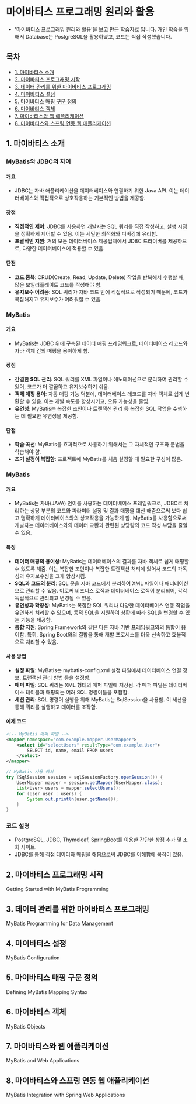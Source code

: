 # 마이바티스 프로그래밍 원리와 활용

- '마이바티스 프로그래밍 원리와 활용'을 보고 만든 학습자료 입니다. 개인 학습을 위해서 Database는 PostgreSQL을 활용하였고, 코드는 직접 작성했습니다.

## 목차

- [1. 마이바티스 소개](#1-마이바티스-소개)
- [2. 마이바티스 프로그래밍 시작](#2-마이바티스-프로그래밍-시작)
- [3. 데이터 관리를 위한 마이바티스 프로그래밍](#3-데이터-관리를-위한-마이바티스-프로그래밍)
- [4. 마이바티스 설정](#4-마이바티스-설정)
- [5. 마이바티스 매핑 구문 정의](#5-마이바티스-매핑-구문-정의)
- [6. 마이바티스 객체](#6-마이바티스-객체)
- [7. 마이바티스와 웹 애플리케이션](#7-마이바티스와-웹-애플리케이션)
- [8. 마이바티스와 스프링 연동 웹 애플리케이션](#8-마이바티스와-스프링-연동-웹-애플리케이션)

## 1. 마이바티스 소개

### MyBatis와 JDBC의 차이

#### 개요

- JDBC는 자바 애플리케이션을 데이터베이스와 연결하기 위한 Java API. 이는 데이터베이스와 직접적으로 상호작용하는 기본적인 방법을 제공함.

#### 장점

- **직접적인 제어**: JDBC를 사용하면 개발자는 SQL 쿼리를 직접 작성하고, 실행 시점을 정확하게 제어할 수 있음. 이는 세밀한 최적화와 디버깅에 유리함.
- **포괄적인 지원**: 거의 모든 데이터베이스 제공업체에서 JDBC 드라이버를 제공하므로, 다양한 데이터베이스에 적용할 수 있음.

#### 단점

- **코드 중복**: CRUD(Create, Read, Update, Delete) 작업을 반복해서 수행할 때, 많은 보일러플레이트 코드를 작성해야 함.
- **유지보수 어려움**: SQL 쿼리가 자바 코드 안에 직접적으로 작성되기 때문에, 코드가 복잡해지고 유지보수가 어려워질 수 있음.

### MyBatis

#### 개요

- MyBatis는 JDBC 위에 구축된 데이터 매핑 프레임워크로, 데이터베이스 레코드와 자바 객체 간의 매핑을 용이하게 함.

#### 장점

- **간결한 SQL 관리**: SQL 쿼리를 XML 파일이나 애노테이션으로 분리하여 관리할 수 있어, 코드가 더 깔끔하고 유지보수하기 쉬움.
- **객체 매핑 용이**: 자동 매핑 기능 덕분에, 데이터베이스 레코드를 자바 객체로 쉽게 변환할 수 있음. 이는 개발 속도를 향상시키고, 오류 가능성을 줄임.
- **유연성**: MyBatis는 복잡한 조인이나 트랜잭션 관리 등 복잡한 SQL 작업을 수행하는 데 필요한 유연성을 제공함.

#### 단점

- **학습 곡선**: MyBatis를 효과적으로 사용하기 위해서는 그 자체적인 구조와 문법을 학습해야 함.
- **초기 설정이 복잡함**: 프로젝트에 MyBatis를 처음 설정할 때 필요한 구성이 많음.

### MyBatis

#### 개요

- MyBatis는 자바(JAVA) 언어를 사용하는 데이터베이스 프레임워크로, JDBC로 처리하는 상당 부분의 코드와 파라미터 설정 및 결과 매핑을 대신 해줌으로써 보다 쉽고 명확하게 데이터베이스와의 상호작용을 가능하게 함. MyBatis를 사용함으로써 개발자는 데이터베이스와의 데이터 교환과 관련된 상당량의 코드 작성 부담을 줄일 수 있음.

#### 특징

- **데이터 매핑의 용이성**: MyBatis는 데이터베이스의 결과를 자바 객체로 쉽게 매핑할 수 있도록 해줌. 이는 복잡한 조인이나 복잡한 트랜잭션 처리에 있어서 코드의 가독성과 유지보수성을 크게 향상시킴.
- **SQL과 코드의 분리**: SQL 문을 자바 코드에서 분리하여 XML 파일이나 애너테이션으로 관리할 수 있음. 이로써 비즈니스 로직과 데이터베이스 로직이 분리되어, 각각 독립적으로 관리되고 변경될 수 있음.
- **유연성과 확장성**: MyBatis는 복잡한 SQL 쿼리나 다양한 데이터베이스 연동 작업을 유연하게 처리할 수 있으며, 동적 SQL을 지원하여 상황에 따라 SQL을 변경할 수 있는 기능을 제공함.
- **통합 지원**: Spring Framework와 같은 다른 자바 기반 프레임워크와의 통합이 용이함. 특히, Spring Boot와의 결합을 통해 개발 프로세스를 더욱 신속하고 효율적으로 처리할 수 있음.

#### 사용 방법

- **설정 파일**: MyBatis는 mybatis-config.xml 설정 파일에서 데이터베이스 연결 정보, 트랜잭션 관리 방법 등을 설정함.
- **매퍼 파일**: SQL 쿼리는 XML 형태의 매퍼 파일에 저장됨. 각 매퍼 파일은 데이터베이스 테이블과 매핑되는 여러 SQL 명령어들을 포함함.
- **세션 관리**: SQL 명령어 실행을 위해 MyBatis는 SqlSession을 사용함. 이 세션을 통해 쿼리를 실행하고 데이터를 조작함.

#### 예제 코드

```xml
<!-- MyBatis 매퍼 파일 -->
<mapper namespace="com.example.mapper.UserMapper">
    <select id="selectUsers" resultType="com.example.User">
        SELECT id, name, email FROM users
    </select>
</mapper>
```

```java
// MyBatis 사용 예시
try (SqlSession session = sqlSessionFactory.openSession()) {
    UserMapper mapper = session.getMapper(UserMapper.class);
    List<User> users = mapper.selectUsers();
    for (User user : users) {
        System.out.println(user.getName());
    }
}
```

### 코드 설명

- PostgreSQL, JDBC, Thymeleaf, SpringBoot를 이용한 간단한 상점 추가 및 조회 사이트.
- JDBC를 통해 직접 데이터와 매핑을 해봄으로써 JDBC를 이해함에 목적이 있음.

## 2. 마이바티스 프로그래밍 시작

Getting Started with MyBatis Programming

###

## 3. 데이터 관리를 위한 마이바티스 프로그래밍

MyBatis Programming for Data Management

## 4. 마이바티스 설정

MyBatis Configuration

## 5. 마이바티스 매핑 구문 정의

Defining MyBatis Mapping Syntax

## 6. 마이바티스 객체

MyBatis Objects

## 7. 마이바티스와 웹 애플리케이션

MyBatis and Web Applications

## 8. 마이바티스와 스프링 연동 웹 애플리케이션

MyBatis Integration with Spring Web Applications
